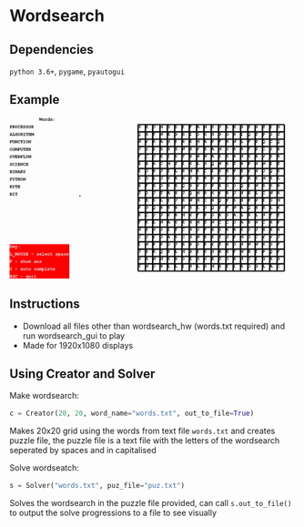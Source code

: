 # Wordsearch

## Dependencies
`python 3.6+`, `pygame`, `pyautogui`

## Example
![](example.gif)

## Instructions
* Download all files other than wordsearch_hw (words.txt required) and run wordsearch_gui to play
* Made for 1920x1080 displays

## Using Creator and Solver
Make wordsearch:
```python
c = Creator(20, 20, word_name="words.txt", out_to_file=True)
```
Makes 20x20 grid using the words from text file `words.txt` and creates puzzle file, the puzzle file is a text file with the letters
of the wordsearch seperated by spaces and in capitalised

Solve wordseatch:
```python
s = Solver("words.txt", puz_file="puz.txt")
```
Solves the wordsearch in the puzzle file provided, can call `s.out_to_file()` to output the solve progressions to a file to see visually
